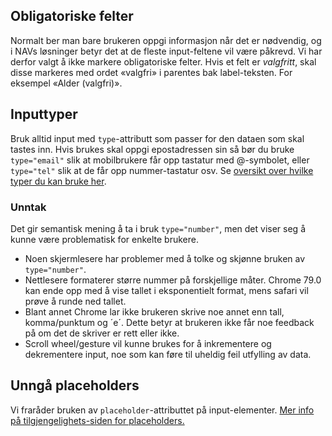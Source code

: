 ## Obligatoriske felter

Normalt ber man bare brukeren oppgi informasjon når det er nødvendig, og i NAVs løsninger betyr det at de fleste input-feltene vil være påkrevd. Vi har derfor valgt å ikke markere obligatoriske felter. Hvis et felt er _valgfritt_, skal disse markeres med ordet «valgfri» i parentes bak label-teksten. For eksempel «Alder (valgfri)».

## Inputtyper

Bruk alltid input med `type`-attributt som passer for den dataen som skal tastes inn. Hvis brukes skal oppgi epostadressen sin så bør du bruke `type="email"` slik at mobilbrukere får opp tastatur med @-symbolet, eller `type="tel"` slik at de får opp nummer-tastatur osv. Se [oversikt over hvilke typer du kan bruke her](https://developer.mozilla.org/en-US/docs/Web/HTML/Element/input#<input>_types).


### Unntak

Det gir semantisk mening å ta i bruk `type="number"`, men det viser seg å kunne være problematisk for enkelte brukere.
- Noen skjermlesere har problemer med å tolke og skjønne bruken av `type="number"`.
- Nettlesere formaterer større nummer på forskjellige måter. Chrome 79.0 kan ende opp med å vise tallet i eksponentielt format, mens safari vil prøve å runde ned tallet.
- Blant annet Chrome lar ikke brukeren skrive noe annet enn tall, komma/punktum og ´e´. Dette betyr at brukeren ikke får noe feedback på om det de skriver er rett eller ikke.
- Scroll wheel/gesture vil kunne brukes for å inkrementere og dekrementere input, noe som kan føre til uheldig feil utfylling av data.

## Unngå placeholders

Vi fraråder bruken av `placeholder`-attributtet på input-elementer. [Mer info på tilgjengelighets-siden for placeholders.](/accessibility/placeholders)

